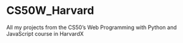 # CS50W_Harvard

All my projects from the CS50’s Web Programming with Python and JavaScript course in HarvardX
